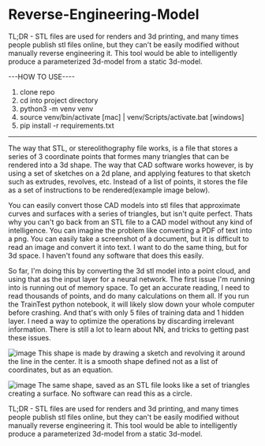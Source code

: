 # Reverse-Engineering-Model

TL;DR - STL files are used for renders and 3d printing, and many times people publish stl files online, but they can't be easily modified without manually reverse engineering it.
This tool would be able to intelligently produce a parameterized 3d-model from a static 3d-model.

---HOW TO USE----

1. clone repo
2. cd into project directory
3. python3 -m venv venv
4. source venv/bin/activate [mac] | venv/Scripts/activate.bat [windows]
5. pip install -r requirements.txt

-----------------


The way that STL, or stereolithography file works, is a file that stores a series of 3 coordinate points that formes many triangles that can be rendered into a 3d shape. The way that CAD software works however, is by using a set of sketches on a 2d plane, and applying features to that sketch such as extrudes, revolves, etc. Instead of a list of points, it stores the file as a set of instructions to be rendered(example image below).

You can easily convert those CAD models into stl files that approximate curves and surfaces with a series of triangles, but isn't quite perfect. Thats why you can't go back from an STL file to a CAD model without any kind of intelligence. You can imagine the problem like converting a PDF of text into a png. You can easily take a screenshot of a document, but it is difficult to read an image and convert it into text. I want to do the same thing, but for 3d space. I haven't found any software that does this easily.

So far, I'm doing this by converting the 3d stl model into a point cloud, and using that as the input layer for a neural network. The first issue I'm running into is running out of memory space. To get an accurate reading, I need to read thousands of points, and do many calculations on them all. If you run the TrainTest python notebook, it will likely slow down your whole computer before crashing. And that's with only 5 files of training data and 1 hidden layer. I need a way to optimize the operations by discarding irrelevant information. There is still a lot to learn about NN, and tricks to getting past these issues.

![image](https://github.com/PlantTheDiffuser/Reverse-Engineering-Model/assets/59662694/b4835276-f27e-4ff4-b682-9449b6e9380b)
This shape is made by drawing a sketch and revolving it around the line in the center. It is a smooth shape defined not as a list of coordinates, but as an equation.

![image](https://github.com/PlantTheDiffuser/Reverse-Engineering-Model/assets/59662694/d5b55999-db1e-45ca-994d-7ce27535d481)
The same shape, saved as an STL file looks like a set of triangles creating a surface. No software can read this as a circle.

TL;DR - STL files are used for renders and 3d printing, and many times people publish stl files online, but they can't be easily modified without manually reverse engineering it.
This tool would be able to intelligently produce a parameterized 3d-model from a static 3d-model.
